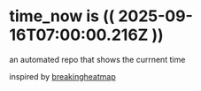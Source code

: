 # time_now is (( 2025-09-16T07:00:00.216Z ))

an automated repo that shows the currnent time

inspired by [breakingheatmap](https://github.com/breakingheatmap/breakingheatmap)